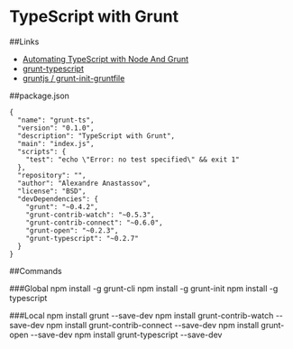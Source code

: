 TypeScript with Grunt
=====================


##Links

- [Automating TypeScript with Node And Grunt](http://jessefreeman.com/dev-techniques/automating-typescript-with-node-and-grunt/)
- [grunt-typescript](https://npmjs.org/package/grunt-typescript)
- [gruntjs / grunt-init-gruntfile](https://github.com/gruntjs/grunt-init-gruntfile)

##package.json

	{
	  "name": "grunt-ts",
	  "version": "0.1.0",
	  "description": "TypeScript with Grunt",
	  "main": "index.js",
	  "scripts": {
	    "test": "echo \"Error: no test specified\" && exit 1"
	  },
	  "repository": "",
	  "author": "Alexandre Anastassov",
	  "license": "BSD",
	  "devDependencies": {
	    "grunt": "~0.4.2",
	    "grunt-contrib-watch": "~0.5.3",
	    "grunt-contrib-connect": "~0.6.0",
	    "grunt-open": "~0.2.3",
	    "grunt-typescript": "~0.2.7"
	  }
	}


##Commands

###Global
	npm install -g grunt-cli
	npm install -g grunt-init
	npm install -g typescript

###Local
	npm install grunt --save-dev
	npm install grunt-contrib-watch --save-dev
	npm install grunt-contrib-connect --save-dev
	npm install grunt-open --save-dev
	npm install grunt-typescript --save-dev